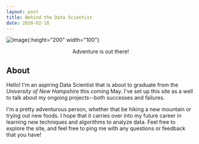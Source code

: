 ```yaml
---
layout: post
title: Behind the Data Scientist
date: 2020-02-18
---
```


![Image](https://github.com/jmyerowitz/jmyerowitz.github.io/raw/master/assets/img/image.JPG){:height="200" width="100"}

<center>Adventure is out there!</center>

## About

Hello! I'm an aspiring Data Scientist that is about to graduate from the <em> University of New Hampshire</em> this coming May. I've set up this site as a well to talk about my ongoing projects--both successes and failures. 

I'm a pretty adventurous person, whether that be hiking a new mountain or trying out new foods. I hope that it carries over into my future career in learning new techniques and algorithms to analyze data. Feel free to explore the site, and feel free to ping me with any questions or feedback that you have!
